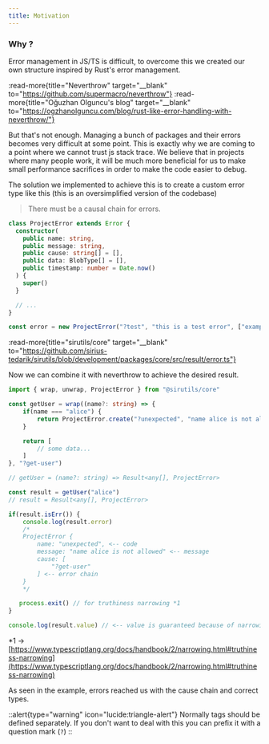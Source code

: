 ```yaml
---
title: Motivation
---
```


### Why ?

Error management in JS/TS is difficult, to overcome this we created our own structure inspired by Rust's error management.

:read-more{title="Neverthrow" target="__blank" to="https://github.com/supermacro/neverthrow"}
:read-more{title="Oğuzhan Olguncu's blog" target="__blank" to="https://ogzhanolguncu.com/blog/rust-like-error-handling-with-neverthrow/"}

But that's not enough. Managing a bunch of packages and their errors becomes very difficult at some point. This is exactly why we are coming to a point where we cannot trust js stack trace. We believe that in projects where many people work, it will be much more beneficial for us to make small performance sacrifices in order to make the code easier to debug.

The solution we implemented to achieve this is to create a custom error type like this (this is an oversimplified version of the codebase)

> There must be a causal chain for errors.

```ts
class ProjectError extends Error {
  constructor(
    public name: string,
    public message: string,
    public cause: string[] = [],
    public data: BlobType[] = [],
    public timestamp: number = Date.now()
  ) {
    super()
  }

  // ...
}

const error = new ProjectError("?test", "this is a test error", ["example-function", "app"])
```

:read-more{title="sirutils/core" target="__blank" to="https://github.com/sirius-tedarik/sirutils/blob/development/packages/core/src/result/error.ts"}

Now we can combine it with neverthrow to achieve the desired result.


```ts
import { wrap, unwrap, ProjectError } from "@sirutils/core"

const getUser = wrap((name?: string) => {
    if(name === "alice") {
        return ProjectError.create("?unexpected", "name alice is not allowed").throw()
    }

    return [
        // some data...
    ]
}, "?get-user")

// getUser = (name?: string) => Result<any[], ProjectError>

const result = getUser("alice")
// result = Result<any[], ProjectError>

if(result.isErr()) {
    console.log(result.error)
    /*
    ProjectError {
        name: "unexpected", <-- code
        message: "name alice is not allowed" <-- message
        cause: [ 
            "?get-user"
        ] <-- error chain
    }
    */

   process.exit() // for truthiness narrowing *1
}

console.log(result.value) // <-- value is guaranteed because of narrowing
```

*1 -> [https://www.typescriptlang.org/docs/handbook/2/narrowing.html#truthiness-narrowing](https://www.typescriptlang.org/docs/handbook/2/narrowing.html#truthiness-narrowing)

As seen in the example, errors reached us with the cause chain and correct types.

::alert{type="warning" icon="lucide:triangle-alert"}
Normally tags should be defined separately. If you don't want to deal with this you can prefix it with a question mark (`?`)
::